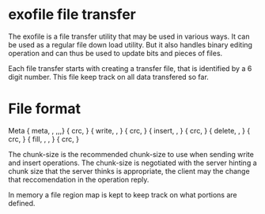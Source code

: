 
exofile file transfer
=====================

The exofile is a file transfer utility that may be used in various ways.
It can be used as a regular file down load utility.
But it also handles binary editing operation and can thus be used
to update bits and pieces of files.

Each file transfer starts with creating a transfer file,
that is identified by a 6 digit number.
This file keep track on all data transfered so far.

File format
===========
Meta
{ meta,  <file-size>, <chunk-size>,<type>,<name>,<mode>}
{ crc,   <crc32-for-record> }
{ write, <offset>, <binary-data> }
{ crc,   <crc32-for-record> }
{ insert, <offset>, <binary-data> }
{ crc,   <crc32-for-record> }
{ delete, <offset>, <size> }
{ crc,   <crc32-for-record> }
{ fill,  <offset>, <size>, <binary-data> }
{ crc,   <crc32-for-record> }

The chunk-size is the recommended chunk-size to use when sending
write and insert operations.
The chunk-size is negotiated with the server hinting a chunk size
that the server thinks is appropriate, the client may the change
that reccomendation in the operation reply.

In memory a file region map is kept to keep track on what
portions are defined.
